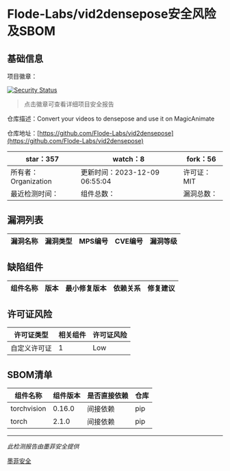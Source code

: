 # Flode-Labs/vid2densepose安全风险及SBOM

## 基础信息

项目徽章：

[![Security Status](https://www.murphysec.com/platform3/v31/badge/1733556050669293568.svg)](https://www.murphysec.com/console/report/1733194724889546752/1733556050669293568)

> 点击徽章可查看详细项目安全报告

仓库描述：Convert your videos to densepose and use it on MagicAnimate

仓库地址：[https://github.com/Flode-Labs/vid2densepose](https://github.com/Flode-Labs/vid2densepose)

| star：357 | watch：8 | fork：56 |
| ----------- | -------------- | ------------ |
| 所有者：Organization | 更新时间：2023-12-09 06:55:04 | 许可证：MIT |
| 最近检测时间： | 组件总数： | 漏洞总数： |




## 漏洞列表

| 漏洞名称 | 漏洞类型 | MPS编号 | CVE编号 | 漏洞等级 |
| ------- | ------ | ------- | ------ | ----- |





## 缺陷组件

| 组件名称 | 版本 | 最小修复版本 | 依赖关系 | 修复建议 |
| -------- | ---- | ------------ | -------- | -------- |





## 许可证风险

| 许可证类型 | 相关组件 | 许可证风险 |
| ---------- | -------- | ---------- |
|自定义许可证|1|Low|




## SBOM清单

| 组件名称 | 组件版本 | 是否直接依赖 | 仓库 |
| -------- | -------- | ------------ | ---- |
|torchvision|0.16.0|间接依赖|pip|
|torch|2.1.0|间接依赖|pip|


------

*此检测报告由墨菲安全提供*

[墨菲安全](www.murphysec.com)